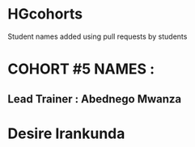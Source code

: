 # HGcohorts
Student names added using pull requests by students

# COHORT #5 NAMES :
## Lead Trainer : Abednego Mwanza
# Desire Irankunda

